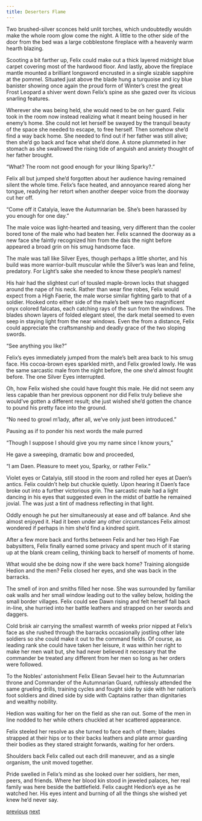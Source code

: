 ```yaml
---
title: Deserters Flame
---
```

Two brushed-silver sconces held unlit torches, which undoubtedly wouldn make the whole room glow come the night. A little to the other side of the door from the bed was a large cobblestone fireplace with a heavenly warm hearth blazing. 

Scooting a bit farther up, Felix could make out a thick layered midnight blue carpet covering most of the hardwood floor. And lastly, above the fireplace mantle mounted a brilliant longsword encrusted in a single sizable sapphire at the pommel. Situated just above the blade hung a turquoise and icy blue banister showing once again the proud form of Winter’s crest the great Frost Leopard a
shiver went down Felix’s spine as she gazed over its vicious snarling features.

Wherever she was being held, she would need to be on her guard. Felix took in the room now instead realizing what it meant being housed
in her enemy’s home. She could not let herself be swayed by the tranquil beauty of the space she needed to escape, to free herself. Then somehow she’d find a way back home.
She needed to find out if her father was still alive; then she’d go back and face what she’d done. A stone plummeted in her stomach as she swallowed the rising tide of anguish and anxiety thought of her father brought.

“What? The room not good enough for your liking Sparky?.”

Felix all but jumped she’d forgotten about her audience having remained silent the whole time. Felix’s face heated, and annoyance reared along her tongue, readying her retort when another deeper voice from the doorway cut her off.

“Come off it Catalyia, leave the Autumnarian be. She’s been harassed by you enough for one day.”

The male voice was light-hearted and teasing, very different than the cooler bored tone of the male who had beaten her. Felix scanned the doorway as a new face she faintly recognized him from the dais the night before appeared a
broad grin on his smug handsome face.

The male was tall like Silver Eyes, though perhaps a little shorter, and his build was more warrior-built muscular while the Silver’s was lean and feline, predatory. For Light’s sake she needed to know these people’s names!

His hair had the slightest curl of tousled maple-brown locks that shagged around the nape of his neck. Rather than wear fine robes, Felix would expect from a High Faerie, the male worse similar fighting garb to that of a soldier. Hooked onto either side of the male’s belt were two magnificent onyx colored
falcatas, each catching rays of the sun from the windows. The blades shown layers of folded elegant steel, the dark metal seemed to even seep in staying light from the near windows. Even the from a distance, Felix could appreciate the craftsmanship and deadly grace of the two sloping swords.

“See anything you like?”

Felix’s eyes immediately jumped from the male’s belt area back to his smug face. His cocoa-brown eyes sparkled mirth, and Felix growled lowly. He was the same sarcastic male from the night before, the one she’d almost fought before. The one Silver Eyes interrupted.

Oh, how Felix wished she could have fought this male. He did not seem any less capable than her previous opponent nor did Felix truly believe she would’ve gotten a different result; she just wished she’d gotten the chance to pound his pretty face into the ground.

“No need to growl m’lady, after all, we’ve only just been introduced.”

Pausing as if to ponder his next words the male purred

“Though I suppose I should give you my name since I know yours,” 

He gave a sweeping, dramatic bow and proceeded,

“I am Daen. Pleasure to meet you, Sparky, or rather Felix.”

Violet eyes or Catalyia, still stood in the room and rolled her eyes at Daen’s antics. Felix couldn’t help but chuckle quietly.
Upon hearing it Daen’s face broke out into a further victorious grin. The sarcastic male had a light dancing in his eyes that suggested even in the midst of battle he remained jovial. The was just a tint of madness reflecting in that light.

Oddly enough he put her simultaneously at ease and off balance. And she almost enjoyed it. Had it been under any other circumstances Felix almost wondered if perhaps in him she’d find a kindred spirit.

After a few more back and forths between Felix and her two High Fae babysitters, Felix finally earned some privacy and spent much of it staring up at the blank cream ceiling, thinking back to herself of moments of home. 

What would she be doing now if she were back home? Training alongside Hedion and the men? Felix closed her eyes, and she was back in the barracks.

The smell of iron and smiths filled her nose. She was surrounded by familiar oak walls and her small window leading out to the valley below, holding the small border villages. Felix could see Dawn rising and felt herself fall back in-line, she hurried into her battle leathers and strapped on her swords and
daggers. 

Cold brisk air carrying the smallest warmth of weeks prior nipped at Felix’s face as she rushed through the barracks occasionally jostling other late soldiers so she could make it out to the command fields. Of course, as leading rank she could have taken her leisure, it was within her right to make her men
wait but, she had never believed it necessary that the commander be treated any different from her men so long as her orders were followed. 

To the Nobles’ astonishment Felix Eliean Sevael heir to the Autumnarian throne and Commander of the Autumnarian Guard, ruthlessly attended the same grueling drills, training cycles and fought side by side with her nation’s foot soldiers and dined side by side with Captains rather than dignitaries and wealthy nobility.

Hedion was waiting for her on the field as she ran out. Some of the men in line nodded to her while others chuckled at her scattered appearance. 

Felix steeled her resolve as she turned to face each of them; blades strapped at their
hips or to their backs leathers and plate armor guarding their bodies as they stared straight forwards, waiting for her orders. 

Shoulders back Felix called out each drill maneuver, and as a single organism, the unit moved together.

Pride swelled in Felix’s mind as she looked over her soldiers, her men, peers, and friends. Where her blood kin stood in jeweled palaces, her real family was here beside the battlefield. Felix caught Hedion’s eye as he watched her. His eyes intent and burning of all the things she wished yet knew he’d never say.

[previous](desertflame-29.html)
[next](desertflame-31.html)
